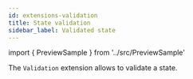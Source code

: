 ```yaml
---
id: extensions-validation
title: State validation
sidebar_label: Validated state
---
```


import { PreviewSample } from '../src/PreviewSample'

The `Validation` extension allows to validate a state.

<PreviewSample example="plugin-validation" />

